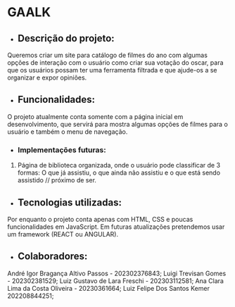 # GAALK

- ## Descrição do projeto:
Queremos criar um site para catálogo de filmes do ano com algumas opções de interação com o usuário como criar sua votação do oscar, para que os usuários possam ter uma ferramenta filtrada e que ajude-os a se organizar e expor opiniões.

- ## Funcionalidades:
O projeto atualmente conta somente com a página inicial em desenvolvimento, que servirá para mostra algumas opções de filmes para o usuário e também o menu de navegação.

- ### Implementações futuras:
1. Página de biblioteca organizada, onde o usuário pode classificar de 3 formas: O que já assistiu, o que ainda não assistiu e o que está sendo assistido // próximo de ser.

- ## Tecnologias utilizadas:
Por enquanto o projeto conta apenas com HTML, CSS e poucas funcionalidades em JavaScript.
Em futuras atualizações pretendemos usar um framework (REACT ou ANGULAR).

- ## Colaboradores:
André Igor Bragança Altivo Passos - 202302376843;
Luigi Trevisan Gomes - 202302381529;
Luiz Gustavo de Lara Freschi - 202303112581;
Ana Clara Lima da Costa Oliveira - 20230361664;
Luiz Felipe Dos Santos Kemer 202208844251;
